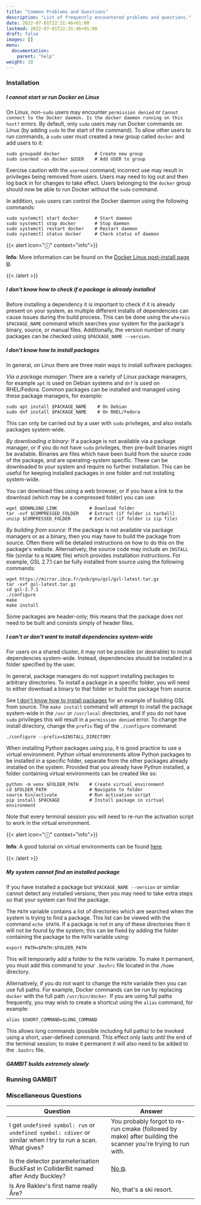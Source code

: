 ```yaml
---
title: "Common Problems and Questions"
description: "List of frequently encountered problems and questions."
date: 2022-07-01T22:31:46+01:00
lastmod: 2022-07-01T22:31:46+01:00
draft: false
images: []
menu:
  documentation:
    parent: "help"
weight: 10
---
```


### Installation

##### I cannot start or run Docker on Linux

On Linux, non-`sudo` users may encounter `permission denied` or `Cannot connect to the Docker daemon. Is the docker daemon running on this host?` errors. By default, only `sudo` users may run Docker commands on Linux (by adding `sudo` to the start of the command). To allow other users to run commands, a `sudo` user must created a new group called `docker` and add users to it: 

```
sudo groupadd docker             # Create new group
sudo usermod -aG docker $USER    # Add USER to group
```

Exercise caution with the `usermod` command; incorrect use may result in privileges being removed from users. Users may need to log out and then log back in for changes to take effect. Users belonging to the `docker` group should now be able to run Docker without the `sudo` command.

In addition, `sudo` users can control the Docker daemon using the following commands:

```
sudo systemctl start docker      # Start daemon
sudo systemctl stop docker       # Stop daemon
sudo systemctl restart docker    # Restart daemon
sudo systemctl status docker     # Check status of daemon
```

{{< alert icon="ⓘ" context="info">}}

**Info**: More information can be found on the [Docker Linux post-install page ⧉](https://docs.docker.com/engine/install/linux-postinstall/).

{{< /alert >}}

##### I don't know how to check if a package is already installed

Before installing a dependency it is important to check if it is already present on your system, as multiple different installs of dependencies can cause issues during the build process. This can be done using the `whereis $PACKAGE_NAME` command which searches your system for the package's binary, source, or manual files. Additionally, the version number of many packages can be checked using `$PACKAGE_NAME --version`. 

##### I don't know how to install packages

In general, on Linux there are three main ways to install software packages:

*Via a package manager*: There are a variety of Linux package managers, for example `apt` is used on Debian systems and `dnf` is used on RHEL/Fedora. Common packages can be installed and managed using these package managers, for example:

```
sudo apt install $PACKAGE_NAME    # On Debian
sudo dnf install $PACKAGE_NAME    # On RHEL/Fedora
```

This can only be carried out by a user with `sudo` privileges, and also installs packages system-wide.

*By downloading a binary*: If a package is not available via a package manager, or if you do not have `sudo` privileges, then pre-built binaries might be available. Binaries are files which have been build from the source code of the package, and are operating-system specific. These can be downloaded to your system and require no further installation. This can be useful for keeping installed packages in one folder and not installing system-wide.

You can download files using a web browser, or if you have a link to the download (which may be a compressed folder) you can use:

```
wget $DOWNLOAD_LINK            # Download folder
tar -xvf $COMPRESSED_FOLDER    # Extract (if folder is tarball)
unzip $COMPRESSED_FOLDER       # Extract (if folder is zip file)
```

*By building from source*: If the package is not available via package managers or as a binary, then you may have to build the package from source. Often there will be detailed instructions on how to do this on the package's website. Alternatively, the source code may include an `INSTALL` file (similar to a `README` file) which provides installation instructions. For example, GSL 2.7.1 can be fully installed from source using the following commands:

```
wget https://mirror.ibcp.fr/pub/gnu/gsl/gsl-latest.tar.gz
tar -xvf gsl-latest.tar.gz
cd gsl-2.7.1
./configure
make
make install
```

Some packages are header-only; this means that the package does not need to be built and consists simply of header files.

##### I can't or don't want to install dependencies system-wide

For users on a shared cluster, it may not be possible (or desirable) to install dependencies system-wide. Instead, dependencies should be installed in a folder specified by the user.

In general, package managers do not support installing packages to arbitrary directories. To install a package in a specific folder, you will need to either download a binary to that folder or build the package from source.

See [I don't know how to install packages](/documentation/help/common_problems_and_questions#i-don-t-know-how-to-install-packages) for an example of building GSL from source. The `make install` command will attempt to install the package system-wide in the `/usr` or `/usr/local` directories, and if you do not have `sudo` privileges this will result in a `permission denied` error. To change the install directory, change the `prefix` flag of the `./configure` command:

```
./configure --prefix=$INSTALL_DIRECTORY
```

When installing Python packages using `pip`, it is good practice to use a virtual environment. Python virtual environments allow Python packages to be installed in a specific folder, separate from the other packages already installed on the system. Provided that you already have Python installed, a folder containing virtual environments can be created like so:

```
python -m venv $FOLDER_PATH    # Create virtual environment
cd $FOLDER_PATH                # Navigate to folder
source bin/activate            # Run activation script
pip install $PACKAGE           # Install package in virtual environment
```

Note that every terminal session you will need to re-run the activation script to work in the virtual environment.

{{< alert icon="ⓘ" context="info">}}

**Info**: A good tutorial on virtual environments can be found [here](https://realpython.com/python-virtual-environments-a-primer/).

{{< /alert >}}


##### My system cannot find an installed package

If you have installed a package but `$PACKAGE_NAME --version` or similar cannot detect any installed versions, then you may need to take extra steps so that your system can find the package. 

The `PATH` variable contains a list of directories which are searched when the system is trying to find a package. This list can be viewed with the command `echo $PATH`. If a package is not in any of these directories then it will not be found by the system; this can be fixed by adding the folder containing the package to the `PATH` variable using:

```
export PATH=$PATH:$FOLDER_PATH
```

This will temporarily add a folder to the `PATH` variable. To make it permanent, you must add this command to your `.bashrc` file located in the `/home` directory.

Alternatively, if you do not want to change the `PATH` variable then you can use full paths. For example, Docker commands can be run by replacing `docker` with the full path `/usr/bin/docker`. If you are using full paths frequently, you may wish to create a shortcut using the `alias` command, for example:

```
alias $SHORT_COMMAND=$LONG_COMMAND
```

This allows long commands (possible including full paths) to be invoked using a short, user-defined command. This effect only lasts until the end of the terminal session; to make it permanent it will also need to be added to the `.bashrc` file.

##### GAMBIT builds extremely slowly

<!--- ROSSTODO: Instructions on ditching parts of gambit -->

### Running GAMBIT

### Miscellaneous Questions

| Question | Answer |
| --- | --- |
| I get `undefined symbol: run` or `undefined symbol: cdiver` or similar when I try to run a scan.  What gives? | You probably forgot to re-run cmake (followed by make) after building the scanner you're trying to run with. |
| Is the detector parameterisation BuckFast in ColliderBit named after Andy Buckley? | [No ⧉](http://www.theguardian.com/lifeandstyle/2015/feb/27/buckfast-drink-with-supernatural-powers-destruction). |
| Is Are Raklev's first name really Åre? | No, that's a ski resort. |
